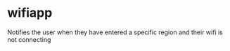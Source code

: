 # wifiapp
Notifies the user when they have entered a specific region and their wifi is not connecting
